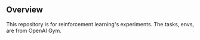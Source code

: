 ## Overview
This repository is for reinforcement learning's experiments. The tasks, envs, are from OpenAI Gym.
